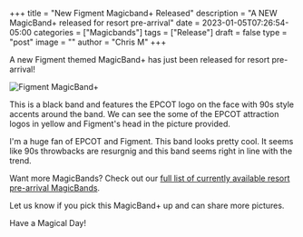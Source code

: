 +++
title = "New Figment Magicband+ Released"
description = "A NEW MagicBand+ released for resort pre-arrival"
date = 2023-01-05T07:26:54-05:00
categories = ["Magicbands"]
tags = ["Release"]
draft = false
type = "post"
image = ""
author = "Chris M"
+++

A new Figment themed MagicBand+ has just been released for resort pre-arrival!

<!--more-->

![Figment MagicBand+](https://cdn-ssl.s7.dsitpr.go.com/is/image/DisneyParks/400952917898)

This is a black band and features the EPCOT logo on the face with 90s style
accents around the band. We can see the some of the EPCOT attraction logos in
yellow and Figment's head in the picture provided.

I'm a huge fan of EPCOT and Figment. This band looks pretty cool. It seems like
90s throwbacks are resurgnig and this band seems right in line with the trend.

Want more MagicBands? Check out our [full list of currently available resort
pre-arrival MagicBands][1].

Let us know if you pick this MagicBand+ up and can share more pictures.

Have a Magical Day!

[1]: https://lineleader.io/magicbands
